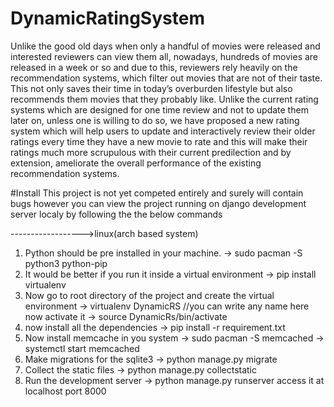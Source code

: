 # DynamicRatingSystem
Unlike the good old days when only a handful of movies were released and interested reviewers can view them all, nowadays, hundreds of movies are released in a week or so and due to this, reviewers rely heavily on the recommendation systems, which filter out movies that are not of their taste. This not only saves their time in today’s overburden lifestyle but also recommends them movies that they probably like. Unlike the current rating systems which are designed for one time review and not to update them later on, unless one is willing to do so, we have proposed a new rating system which will help users to update and interactively review their older ratings every time they have a new movie to rate and this will make their ratings much more scrupulous with their current predilection and by extension, ameliorate the overall performance of the existing recommendation systems.

#Install
This project is not yet competed entirely and surely will contain bugs however you can view the project running on django development server localy by following the the below commands

------------------>linux(arch based system)

1) Python should be pre installed in your machine.
	-> sudo pacman -S python3 python-pip
2) It would be better if you run it inside a virtual environment
	-> pip install virtualenv
3) Now go to root directory of the project and create the virtual environment
	-> virtualenv DynamicRS  //you can write any name here
	now activate it
	-> source DynamicRs/bin/activate
4) now install all the dependencies 
	-> pip install -r requirement.txt
5) Now install memcache in you system
	-> sudo pacman -S memcached
	-> systemctl start memcached
6) Make migrations for the sqlite3
	-> python manage.py migrate
7) Collect the static files 
	-> python manage.py collectstatic
8) Run the development server
	-> python manage.py runserver
	access it at localhost port 8000 
	

